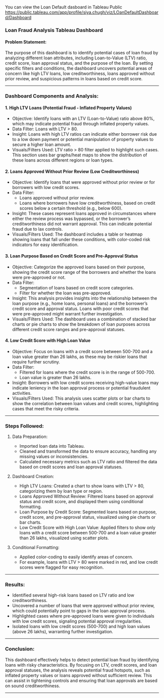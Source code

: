 You can view the Loan Default dasboard in Tableau Public https://public.tableau.com/app/profile/siya.chugh/viz/LOanDefaultDashboard/Dashboard

### Loan Fraud Analysis Tableau Dashboard

#### Problem Statement:
The purpose of this dashboard is to identify potential cases of loan fraud by analyzing different loan attributes, including Loan-to-Value (LTV) ratio, credit score, loan approval status, and the purpose of the loan. By setting specific filters and conditions, the dashboard uncovers potential areas of concern like high LTV loans, low creditworthiness, loans approved without prior review, and suspicious patterns in loans based on credit score.

---

### Dashboard Components and Analysis:

#### 1. High LTV Loans (Potential Fraud - Inflated Property Values)
   - Objective: Identify loans with an LTV (Loan-to-Value) ratio above 80%, which may indicate potential fraud through inflated property values.
   - Data Filter: Loans with LTV > 80.
   - Insight: Loans with high LTV ratios can indicate either borrower risk due to a low down payment or potential manipulation of property values to secure a higher loan amount.
   - Visuals/Filters Used: LTV ratio > 80 filter applied to highlight such cases. This section uses bar graphs/heat maps to show the distribution of these loans across different regions or loan types.

#### 2. Loans Approved Without Prior Review (Low Creditworthiness)
   - Objective: Identify loans that were approved without prior review or for borrowers with low credit scores.
   - Data Filter: 
     - Loans approved without prior review.
     - Loans where borrowers have low creditworthiness, based on credit scores below a certain threshold (e.g., below 600).
   - Insight: These cases represent loans approved in circumstances where either the review process was bypassed, or the borrower’s creditworthiness did not warrant approval. This can indicate potential fraud due to lax controls.
   - Visuals/Filters Used: The dashboard includes a table or heatmap showing loans that fall under these conditions, with color-coded risk indicators for easy identification.

#### 3. Loan Purpose Based on Credit Score and Pre-Approval Status
   - Objective: Categorize the approved loans based on their purpose, showing the credit score range of the borrowers and whether the loans were pre-approved or not.
   - Data Filter:
     - Segmentation of loans based on credit score categories.
     - Filter for whether the loan was pre-approved.
   - Insight: This analysis provides insights into the relationship between the loan purpose (e.g., home loans, personal loans) and the borrower’s credit score and approval status. Loans with poor credit scores that were pre-approved might warrant further investigation.
   - Visuals/Filters Used: The dashboard uses a combination of stacked bar charts or pie charts to show the breakdown of loan purposes across different credit score ranges and pre-approval statuses.

#### 4. Low Credit Score with High Loan Value
   - Objective: Focus on loans with a credit score between 500-700 and a loan value greater than 26 lakhs, as these may be riskier loans that require further scrutiny.
   - Data Filter:
     - Filtered for loans where the credit score is in the range of 500-700.
     - Loan value is greater than 26 lakhs.
   - Insight: Borrowers with low credit scores receiving high-value loans may indicate leniency in the loan approval process or potential fraudulent activities.
   - Visuals/Filters Used: This analysis uses scatter plots or bar charts to show the correlation between loan values and credit scores, highlighting cases that meet the risky criteria.

---

### Steps Followed:
1. Data Preparation:
   - Imported loan data into Tableau.
   - Cleaned and transformed the data to ensure accuracy, handling any missing values or inconsistencies.
   - Calculated necessary metrics such as LTV ratio and filtered the data based on credit scores and loan approval statuses.

2. Dashboard Creation:
   - High LTV Loans: Created a chart to show loans with LTV > 80, categorizing them by loan type or region.
   - Loans Approved Without Review: Filtered loans based on approval status and credit score, and displayed them using conditional formatting.
   - Loan Purpose by Credit Score: Segmented loans based on purpose, credit score, and pre-approval status, visualized using pie charts or bar charts.
   - Low Credit Score with High Loan Value: Applied filters to show only loans with a credit score between 500-700 and a loan value greater than 26 lakhs, visualized using scatter plots.

3. Conditional Formatting:
   - Applied color-coding to easily identify areas of concern.
   - For example, loans with LTV > 80 were marked in red, and low credit scores were flagged for easy recognition.

---

### Results:
- Identified several high-risk loans based on LTV ratio and low creditworthiness.
- Uncovered a number of loans that were approved without prior review, which could potentially point to gaps in the loan approval process.
- Highlighted cases where pre-approved loans were given to individuals with low credit scores, signaling potential approval irregularities.
- Isolated loans with low credit scores (500-700) and high loan values (above 26 lakhs), warranting further investigation.

---

### Conclusion:
This dashboard effectively helps to detect potential loan fraud by identifying loans with risky characteristics. By focusing on LTV, credit scores, and loan approval statuses, the analysis reveals potential fraud hotspots, such as inflated property values or loans approved without sufficient review. This can assist in tightening controls and ensuring that loan approvals are based on sound creditworthiness.

---

